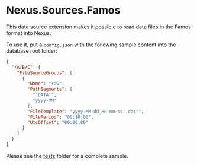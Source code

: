 # Nexus.Sources.Famos

This data source extension makes it possible to read data files in the Famos format into Nexus.

To use it, put a `config.json` with the following sample content into the database root folder:

```json
{
  "/A/B/C": {
    "FileSourceGroups": [
      {
        "Name": "raw",
        "PathSegments": [
          "'DATA'",
          "yyyy-MM"
        ],
        "FileTemplate": "yyyy-MM-dd_HH-mm-ss'.dat'",
        "FilePeriod": "00:10:00",
        "UtcOffset": "00:00:00"
      }
    ]
  }
}
```

Please see the [tests](tests/Nexus.Sources.Famos.Tests) folder for a complete sample.